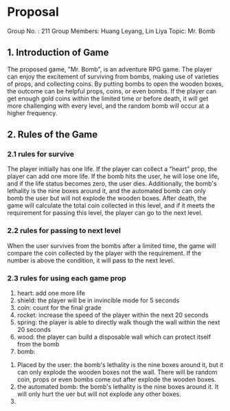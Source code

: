 # Proposal

Group No. : 211
Group Members: Huang Leyang, Lin Liya
Topic: Mr. Bomb


## 1. Introduction of Game
The proposed game, "Mr. Bomb", is an adventure RPG game. The player can enjoy the excitement of surviving from bombs, making use of varieties of props, and collecting coins. By putting bombs to open the wooden boxes, the outcome can be helpful props, coins, or even bombs. If the player can get enough gold coins within the limited time or before death, it will get more challenging with every level, and the random bomb will occur at a higher frequency.

## 2. Rules of the Game
### 2.1 rules for survive
The player initially has one life. If the player can collect a "heart" prop, the player can add one more life. If the bomb hits the user, he will lose one life, and if the life status becomes zero, the user dies. Additionally, the bomb's lethality is the nine boxes around it, and the automated bomb can only bomb the user but will not explode the wooden boxes. After death, the game will calculate the total coin collected in this level, and if it meets the requirement for passing this level, the player can go to the next level.

### 2.2 rules for passing to next level
When the user survives from the bombs after a limited time, the game will compare the coin collected by the player with the requirement. If the number is above the condition, it will pass to the next level.

### 2.3 rules for using each game prop
1) heart: add one more life
2) shield: the player will be in invincible mode for 5 seconds
3) coin: count for the final grade
4) rocket: increase the speed of the player within the next 20 seconds
5) spring: the player is able to directly walk though the wall within the next 20 seconds
6) wood: the player can build a disposable wall which can protect itself from the bomb
7) bomb: 
  1. Placed by the user: the bomb's lethality is the nine boxes around it, but it can only explode the wooden boxes not the wall. There will be random coin, props or even bombs come out after explode the wooden boxes.
  2. the automated bomb: the bomb's lethality is the nine boxes around it. It will only hurt the uer but will not explode any other boxes.
  3. 
